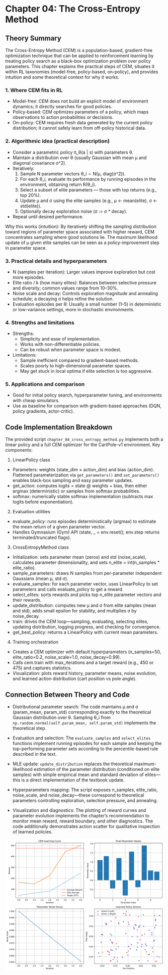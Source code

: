 # Chapter 04: The Cross-Entropy Method

## Theory Summary

The Cross-Entropy Method (CEM) is a population-based, gradient-free optimization technique that can be applied to reinforcement learning by treating policy search as a black-box optimization problem over policy parameters. This chapter explains the practical steps of CEM, situates it within RL taxonomies (model-free, policy-based, on-policy), and provides intuition and some theoretical context for why it works.

### 1. Where CEM fits in RL

- Model-free: CEM does not build an explicit model of environment dynamics; it directly searches for good policies.
- Policy-based: CEM optimizes parameters of a policy, which maps observations to action probabilities or decisions.
- On-policy: CEM requires fresh data generated by the current policy distribution; it cannot safely learn from off-policy historical data.

### 2. Algorithmic idea (practical description)

- Consider a parametric policy π_θ(a | s) with parameters θ.
- Maintain a distribution over θ (usually Gaussian with mean μ and diagonal covariance σ^2).
- Iteratively:
  1. Sample N parameter vectors θ_i ∼ N(μ, diag(σ^2)).
  2. For each θ_i, evaluate its performance by running episodes in the environment, obtaining return R(θ_i).
  3. Select a subset of elite parameters — those with top returns (e.g., top 20%).
  4. Update μ and σ using the elite samples (e.g., μ ← mean(elite), σ ← std(elite)).
  5. Optionally decay exploration noise (σ := σ * decay).
- Repeat until desired performance.

Why this works (intuition): By iteratively shifting the sampling distribution toward regions of parameter space associated with higher reward, CEM concentrates sampling where good solutions lie. The maximum likelihood update of μ given elite samples can be seen as a policy-improvement step in parameter space.

### 3. Practical details and hyperparameters

- N (samples per iteration): Larger values improve exploration but cost more episodes.
- Elite ratio / k (how many elites): Balances between selective pressure and diversity; common values range from 10–30%.
- Noise scale and decay: Controls exploration magnitude and annealing schedule; a decaying σ helps refine the solution.
- Evaluation episodes per θ: Usually a small number (1–5) in deterministic or low-variance settings, more in stochastic environments.

### 4. Strengths and limitations

- Strengths:
  - Simplicity and ease of implementation.
  - Works with non-differentiable policies.
  - Can be robust when parameter space is modest.
- Limitations:
  - Sample inefficient compared to gradient-based methods.
  - Scales poorly to high-dimensional parameter spaces.
  - May get stuck in local optima if elite selection is too aggressive.

### 5. Applications and comparison

- Good for initial policy search, hyperparameter tuning, and environments with cheap simulators.
- Use as baseline for comparison with gradient-based approaches (DQN, policy gradients, actor-critic).

## Code Implementation Breakdown

The provided script `chapter_04_cross_entropy_method.py` implements both a linear policy and a full CEM optimizer for the CartPole-v1 environment. Key components:

1. LinearPolicy class

- Parameters: weights (state_dim × action_dim) and bias (action_dim). Flattened parameterization via `get_parameters()` and `set_parameters()` enables black-box sampling and easy parameter updates.
- get_action: computes logits = state @ weights + bias, then either argmax (deterministic) or samples from softmax probabilities.
- softmax: numerically stable softmax implementation (subtracts max logits before exponentiation).

2. Evaluation utilities

- evaluate_policy: runs episodes deterministically (argmax) to estimate the mean return of a given parameter vector.
- Handles Gymnasium (Gym) API (state, _ = env.reset(); env.step returns terminated/truncated flags).

3. CrossEntropyMethod class

- Initialization: sets parameter mean (zeros) and std (noise_scale), calculates parameter dimensionality, and sets n_elite = int(n_samples * elite_ratio).
- sample_parameters: draws N samples from per-parameter independent Gaussians (mean μ, std σ).
- evaluate_samples: for each parameter vector, uses LinearPolicy to set parameters and calls evaluate_policy to get a reward.
- select_elites: sorts rewards and picks top n_elite parameter vectors and their rewards.
- update_distribution: computes new μ and σ from elite samples (mean and std), adds small epsilon for stability, and multiplies σ by noise_decay.
- train: drives the CEM loop—sampling, evaluating, selecting elites, updating distribution, logging progress, and checking for convergence.
- get_best_policy: returns a LinearPolicy with current mean parameters.

4. Training orchestration

- Creates a CEM optimizer with default hyperparameters (n_samples=50, elite_ratio=0.2, noise_scale=1.0, noise_decay=0.99).
- Calls cem.train with max_iterations and a target reward (e.g., 450 or 475) and captures statistics.
- Visualization: plots reward history, parameter means, noise evolution, and learned action distribution (cart position vs pole angle).

## Connection Between Theory and Code

- Distributional parameter search: The code maintains μ and σ (param_mean, param_std) corresponding exactly to the theoretical Gaussian distribution over θ. Sampling θ_i from `np.random.normal(self.param_mean, self.param_std)` implements the theoretical step.

- Evaluation and selection: The `evaluate_samples` and `select_elites` functions implement running episodes for each sample and keeping the top-performing parameter sets according to the percentile-based rule described in the text.

- MLE update: `update_distribution` replaces the theoretical maximum-likelihood estimation of the parameter distribution (conditioned on elite samples) with simple empirical mean and standard deviation of elites—this is a direct implementation of the textbook update.

- Hyperparameters mapping: The script exposes n_samples, elite_ratio, noise_scale, and noise_decay—these correspond to theoretical parameters controlling exploration, selection pressure, and annealing.

- Visualization and diagnostics: The plotting of reward curves and parameter evolution implements the chapter’s recommendation to monitor mean reward, reward boundary, and other diagnostics. The code additionally demonstrates action scatter for qualitative inspection of learned policies.

![Image title](../results/chapter_04_cem_results.png)